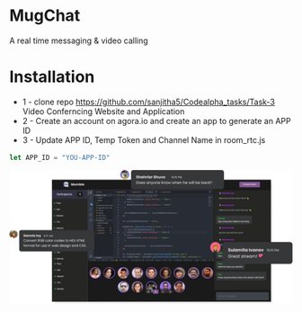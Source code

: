 # MugChat
A real time messaging & video calling


# Installation
* 1 - clone repo https://github.com/sanjitha5/Codealpha_tasks/Task-3 Video Conferncing Website and Application
* 2 - Create an account on agora.io and create an app to generate an APP ID
* 3 - Update APP ID, Temp Token and Channel Name in room_rtc.js 
```javascript
let APP_ID = "YOU-APP-ID"
```


<img src="./images/preview.png">  
